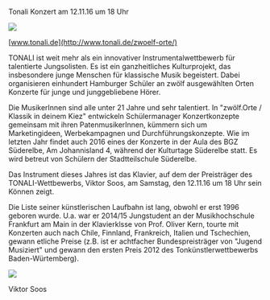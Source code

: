Tonali Konzert am 12.11.16 um 18 Uhr

![](resources/_wsb_514x728_Tonali_KH_16.jpg)

[www.tonali.de](http://www.tonali.de/zwoelf-orte/)

TONALI ist weit mehr als ein innovativer Instrumentalwettbewerb für
talentierte Jungsolisten. Es ist ein ganzheitliches Kulturprojekt, das
insbesondere junge Menschen für klassische Musik begeistert. Dabei
organisieren einhundert Hamburger Schüler an zwölf ausgewählten Orten
Konzerte für junge und junggebliebene Hörer.

Die MusikerInnen sind alle unter 21 Jahre und sehr talentiert. In
"zwölf.Orte / Klassik in deinem Kiez" entwickeln Schülermanager
Konzertkonzepte gemeinsam mit ihren PatenmusikerInnen, kümmern sich um
Marketingideen, Werbekampagnen und Durchführungskonzepte. Wie im letzten
Jahr findet auch 2016 eines der Konzerte in der Aula des BGZ Süderelbe,
Am Johannisland 4, während der Kulturtage Süderelbe statt. Es wird
betreut von Schülern der Stadtteilschule Süderelbe.

Das Instrument dieses Jahres ist das Klavier, auf dem der Preisträger
des TONALI-Wettbewerbs, Viktor Soos, am Samstag, den 12.11.16 um 18 Uhr
sein Können zeigt.

Die Liste seiner künstlerischen Laufbahn ist lang, obwohl er erst 1996
geboren wurde. U.a. war er 2014/15 Jungstudent an der Musikhochschule
Frankfurt am Main in der Klavierklsse von Prof. Oliver Kern, tourte mit
Konzerten auch nach Chile, Finnland, Frankreich, Italien und Tschechien,
gewann etliche Preise (z.B. ist er achtfacher Bundespreisträger von
"Jugend Musiziert" und gewann den ersten Preis 2012 des
Tonkünstlerwettbewerbs Baden-Würtemberg).

![](resources/tonali+soos.jpg)

Viktor Soos
